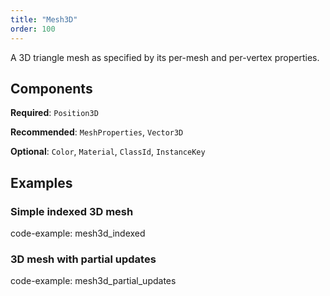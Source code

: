 ```yaml
---
title: "Mesh3D"
order: 100
---
```


A 3D triangle mesh as specified by its per-mesh and per-vertex properties.

## Components

**Required**: `Position3D`

**Recommended**: `MeshProperties`, `Vector3D`

**Optional**: `Color`, `Material`, `ClassId`, `InstanceKey`

## Examples

### Simple indexed 3D mesh

code-example: mesh3d_indexed

### 3D mesh with partial updates

code-example: mesh3d_partial_updates

